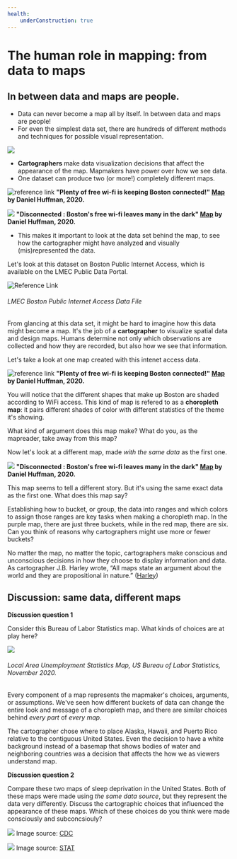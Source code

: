 ```yaml
---
health:
    underConstruction: true
---
```


# The human role in mapping: from data to maps


## In between data and maps are people.
* Data can never become a map all by itself. In between data and maps are people!  
* For even the simplest data set, there are hundreds of different methods and techniques for possible visual representation.

![](https://i.imgur.com/LezjKov.png)


* **Cartographers** make data visualization decisions that affect the appearance of the map. Mapmakers have power over how we see data.
* One dataset can produce two (or more!) completely different maps.  

![reference link](https://fedora.digitalcommonwealth.org/fedora/objects/commonwealth:3x8177423/datastreams/access800/content)
**"Plenty of free wi-fi is keeping Boston connected!" [Map](https://collections.leventhalmap.org/search/commonwealth:3x817734d) by Daniel Huffman, 2020.** 

![](https://fedora.digitalcommonwealth.org/fedora/objects/commonwealth:s4657c413/datastreams/access800/content)
**"Disconnected : Boston's free wi-fi leaves many in the dark" [Map](https://collections.leventhalmap.org/search/commonwealth:3x817744n) by Daniel Huffman, 2020.** 

* This makes it important to look at the data set behind the map, to see how the cartographer might have analyzed and visually (mis)represented the data.  

<hideable title = "More reading on your own time">

Let's look at this dataset on Boston Public Internet Access, which is available on the LMEC Public Data Portal.

![Reference Link](https://i.imgur.com/ixxu4VB.png)
###### LMEC Boston Public Internet Access Data File

From glancing at this data set, it might be hard to imagine how this data might become a map. It's the job of a **cartographer** to visualize spatial data and design maps. Humans determine not only which observations are collected and how they are recorded, but also how we see that information.  

Let's take a look at one map created with this intenet access data. 

![reference link](https://fedora.digitalcommonwealth.org/fedora/objects/commonwealth:3x8177423/datastreams/access800/content)
**"Plenty of free wi-fi is keeping Boston connected!" [Map](https://collections.leventhalmap.org/search/commonwealth:3x817734d) by Daniel Huffman, 2020.** 

You will notice that the different shapes that make up Boston are shaded according to WiFi access. This kind of map is refered to as a **choropleth map**: it pairs different shades of color with different statistics of the theme it's showing. 

What kind of argument does this map make? What do you, as the mapreader, take away from this map? 

Now let's look at a different map, made *with the same data* as the first one. 

![](https://fedora.digitalcommonwealth.org/fedora/objects/commonwealth:s4657c413/datastreams/access800/content)
**"Disconnected : Boston's free wi-fi leaves many in the dark" [Map](https://collections.leventhalmap.org/search/commonwealth:3x817744n) by Daniel Huffman, 2020.** 

This map seems to tell a different story. But it's using the same exact data as the first one. What does this map say? 

<aside>

Establishing how to bucket, or group, the data into ranges and which colors to assign those ranges are key tasks when making a choropleth map. In the purple map, there are just three buckets, while in the red map, there are six. Can you think of reasons why cartographers might use more or fewer buckets? 

</aside>

No matter the map, no matter the topic, cartographers make conscious and unconscious decisions in how they choose to display information and data. As cartographer J.B. Harley wrote, “All maps state an argument about the world and they are propositional in nature.” ([Harley](https://quod.lib.umich.edu/p/passages/4761530.0003.008/--deconstructing-the-map?rgn=main;view=fulltext))  

</hideable>

## Discussion: same data, different maps

**Discussion question 1**

Consider this Bureau of Labor Statistics map. What kinds of choices are at play here?

![](https://i.imgur.com/BP8YjPZ.jpg)
###### Local Area Unemployment Statistics Map, US Bureau of Labor Statistics, November 2020.

<Hideable title = 'Hints'>

Every component of a map represents the mapmaker's choices, arguments, or assumptions. We've seen how different buckets of data can change the entire look and message of a choropleth map, and there are similar choices behind *every part* of *every map*. 

The cartographer chose where to place Alaska, Hawaii, and Puerto Rico relative to the contiguous United States. Even the decision to have a white background instead of a basemap that shows bodies of water and neighboring countries was a decision that affects the how we as viewers understand map.

<Hideable>

**Discussion question 2**

Compare these two maps of sleep deprivation in the United States. Both of these maps were made using *the same data source*, but they represent the data very differently. Discuss the cartographic choices that influenced the appearance of these maps. Which of these choices do you think were made consciously and subconcsiouly?

![](https://i.imgur.com/Jtog9My.png)
Image source: [CDC](https://www.cdc.gov/sleep/data_statistics.html)

![](https://i.imgur.com/kI83xl7.jpg)
Image source: [STAT](https://www.statnews.com/2016/02/18/state-people-sleep-worst/)